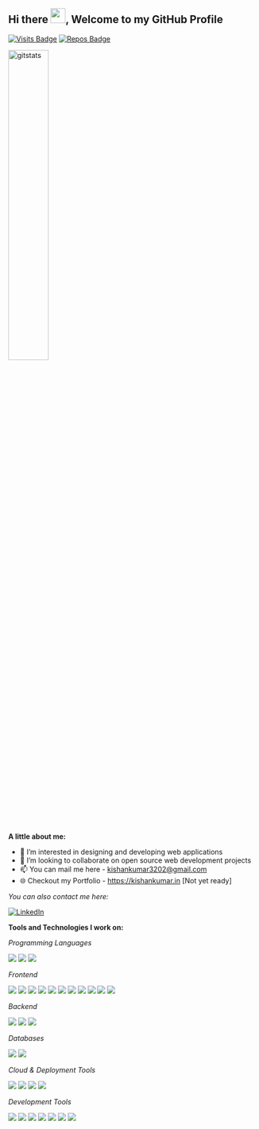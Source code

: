 
<h2> Hi there <img src="https://user-images.githubusercontent.com/53033119/148754613-b4e8196a-9b1d-421f-825a-e2e012e4e490.gif" width="30"/>, Welcome to my GitHub Profile</h2> 

  [![Visits Badge](https://badges.pufler.dev/visits/kishan7kumar/kishan7kumar)](https://badges.pufler.dev)
  [![Repos Badge](https://badges.pufler.dev/repos/kishan7kumar)](https://badges.pufler.dev)
  
<div align="left">
<!-- <img   width="48%" alt="gitstats" src="https://github-readme-stats.vercel.app/api?username=kishan7kumar&show_icons=true&theme=tokyoday" />  -->

<img width="40%" alt="gitstats" src="https://github-readme-stats.vercel.app/api/top-langs/?username=kishan7kumar&layout=compact&theme=tokyoday" /> 
  
</div>

<!-- <hr> -->

**A little about me:**

- 👀 I’m interested in designing and developing web applications
- 💞️ I’m looking to collaborate on open source web development projects
- 📫 You can mail me here - kishankumar3202@gmail.com
- :globe_with_meridians: Checkout my Portfolio - https://kishankumar.in [Not yet ready]

<div align="left">

<i>You can also contact me here:</i><br>

<a href="https://www.linkedin.com/in/kishankumar3202" target="_blank"><img src="https://img.shields.io/badge/LinkedIn-0077B5?style=for-the-badge&logo=linkedin&logoColor=white" alt="LinkedIn"></a>
<!-- <a href="https://www.hackerrank.com/kishankumar3202" target="_blank"><img src="https://img.shields.io/badge/-Hackerrank-2EC866?style=for-the-badge&logo=HackerRank&logoColor=white" alt="LinkedIn"></a> -->


**Tools and Technologies I work on:** 

*Programming Languages*
<p align="left">
<img src="https://img.shields.io/badge/JavaScript-323330?style=for-the-badge&logo=javascript&logoColor=F7DF1E"/>
<img src="https://img.shields.io/badge/TypeScript-007ACC?style=for-the-badge&logo=typescript&logoColor=white"/>
<img src="https://img.shields.io/badge/Python-FFD43B?style=for-the-badge&logo=python&logoColor=darkgreen"/>
</p>

*Frontend*
<p align="left">
  
  <img src="https://img.shields.io/badge/HTML5-E34F26?style=for-the-badge&logo=html5&logoColor=white"/>
  <img src="https://img.shields.io/badge/CSS3-1572B6?style=for-the-badge&logo=css3&logoColor=white"/>
  
  <img src="https://img.shields.io/badge/Angular-DD0031?style=for-the-badge&logo=angular&logoColor=white"/>
  <img src="https://img.shields.io/badge/React-20232A?style=for-the-badge&logo=react&logoColor=61DAFB"/>
  <img src="https://img.shields.io/badge/Redux-593D88?style=for-the-badge&logo=redux&logoColor=white"/>
  <img src="https://img.shields.io/badge/React_Router-CA4245?style=for-the-badge&logo=react-router&logoColor=white"/>
  <img src="https://img.shields.io/badge/jQuery-0769AD?style=for-the-badge&logo=jquery&logoColor=white"/>
  <img src="https://img.shields.io/badge/Bootstrap-563D7C?style=for-the-badge&logo=bootstrap&logoColor=white"/>
  <img src="https://img.shields.io/badge/Tailwind_CSS-38B2AC?style=for-the-badge&logo=tailwind-css&logoColor=white"/>
  <img src="https://img.shields.io/badge/Chart.js-FF6384?style=for-the-badge&logo=chartdotjs&logoColor=white"/>
  <img src="https://img.shields.io/badge/Sass-CC6699?style=for-the-badge&logo=sass&logoColor=white"/>
</p>

*Backend*
<p align="left">
<img src="https://img.shields.io/badge/Node.js-43853D?style=for-the-badge&logo=node.js&logoColor=white"/>
  <img src="https://img.shields.io/badge/Express.js-404D59?style=for-the-badge"/>
  <img src="https://img.shields.io/badge/Jest-323330?style=for-the-badge&logo=Jest&logoColor=white"/>
</p>

*Databases*
<p align="left">
 <img src="https://img.shields.io/badge/MySQL-005C84?style=for-the-badge&logo=mysql&logoColor=white"/>
<img src="https://img.shields.io/badge/MongoDB-4EA94B?style=for-the-badge&logo=mongodb&logoColor=white"/>
</p>

*Cloud & Deployment Tools*
<p align="left">
<img src="https://img.shields.io/badge/Amazon_AWS-FF9900?style=for-the-badge&logo=amazonaws&logoColor=white"/>  
<img src="https://img.shields.io/badge/circleci-343434?style=for-the-badge&logo=circleci&logoColor=white"/>
  <img src="https://img.shields.io/badge/Jenkins-D24939?style=for-the-badge&logo=Jenkins&logoColor=white"/>
<img src="https://img.shields.io/badge/docker-%230db7ed.svg?style=for-the-badge&logo=docker&logoColor=white"/>
</p>

*Development Tools*
<p align="left">
   <img src="https://img.shields.io/badge/Visual_Studio_Code-0078D4?style=for-the-badge&logo=visual%20studio%20code&logoColor=white"/>
   <img src="https://img.shields.io/badge/GitHub-100000?style=for-the-badge&logo=github&logoColor=white">
  
  <img src="https://img.shields.io/badge/Postman-FF6C37?style=for-the-badge&logo=Postman&logoColor=white"/>
  <img src="https://img.shields.io/badge/Debian-A81D33?style=for-the-badge&logo=debian&logoColor=white"/>  
  <img src="https://img.shields.io/badge/mac%20os-000000?style=for-the-badge&logo=apple&logoColor=white"/>
<img src="https://img.shields.io/badge/Jira-0052CC?style=for-the-badge&logo=Jira&logoColor=white"/>
<img src="https://img.shields.io/badge/confluence-%23172BF4.svg?style=for-the-badge&logo=confluence&logoColor=white"/>
</p>

<!---
kishan7kumar/kishan7kumar is a ✨ special ✨ repository because its `README.md` (this file) appears on your GitHub profile.
You can click the Preview link to take a look at your changes.
--->
